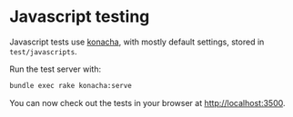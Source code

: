 # Javascript testing

Javascript tests use [konacha](https://github.com/jfirebaugh/konacha),
with mostly default settings, stored in `test/javascripts`.

Run the test server with:

```sh
bundle exec rake konacha:serve
```

You can now check out the tests in your browser at
[http://localhost:3500](http://localhost:3500).
